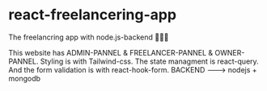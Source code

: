 # react-freelancering-app
The freelancring app with node.js-backend 👨🏻‍💻

This website has ADMIN-PANNEL & FREELANCER-PANNEL & OWNER-PANNEL. Styling is with Tailwind-css. The state managment is react-query. And the form validation is with react-hook-form.
BACKEND ---> nodejs + mongodb 
